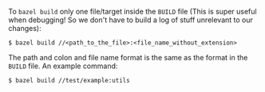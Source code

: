To `bazel build` only one file/target inside the `BUILD` file (This is super useful when debugging! So we don't have to build a log of stuff unrelevant to our changes):
```
$ bazel build //<path_to_the_file>:<file_name_without_extension>
```

The path and colon and file name format is the same as the format in the `BUILD` file. An example command:
```
$ bazel build //test/example:utils
```
